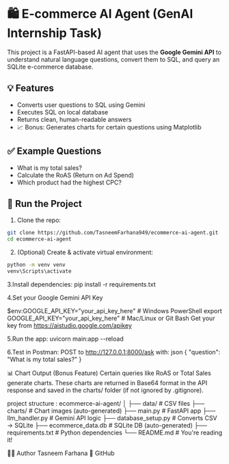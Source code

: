 # 🛍️ E-commerce AI Agent (GenAI Internship Task)

This project is a FastAPI-based AI agent that uses the **Google Gemini API** to understand natural language questions, convert them to SQL, and query an SQLite e-commerce database.

## 💡 Features
- Converts user questions to SQL using Gemini
- Executes SQL on local database
- Returns clean, human-readable answers
- 📈 Bonus: Generates charts for certain questions using Matplotlib

## ✅ Example Questions
- What is my total sales?
- Calculate the RoAS (Return on Ad Spend)
- Which product had the highest CPC?

## 🚀 Run the Project
1. Clone the repo:
```bash
git clone https://github.com/TasneemFarhana949/ecommerce-ai-agent.git
cd ecommerce-ai-agent
```
2. (Optional) Create & activate virtual environment:
```bash
python -m venv venv
venv\Scripts\activate
```
3.Install dependencies:
pip install -r requirements.txt

4.Set your Google Gemini API Key

$env:GOOGLE_API_KEY="your_api_key_here"    # Windows PowerShell
export GOOGLE_API_KEY="your_api_key_here"  # Mac/Linux or Git Bash
Get your key from https://aistudio.google.com/apikey

5.Run the app:
uvicorn main:app --reload

6.Test in Postman:
POST to http://127.0.0.1:8000/ask with:
json
{
  "question": "What is my total sales?"
}

📊 Chart Output (Bonus Feature)
Certain queries like RoAS or Total Sales generate charts.
These charts are returned in Base64 format in the API response and saved in the charts/ folder (if not ignored by .gitignore).

project structure :
ecommerce-ai-agent/
│
├── data/                  # CSV files
├── charts/                # Chart images (auto-generated)
├── main.py                # FastAPI app
├── llm_handler.py         # Gemini API logic
├── database_setup.py      # Converts CSV → SQLite
├── ecommerce_data.db      # SQLite DB (auto-generated)
├── requirements.txt       # Python dependencies
└── README.md              # You're reading it!

👩‍💻 Author
Tasneem Farhana
🔗 GitHub

